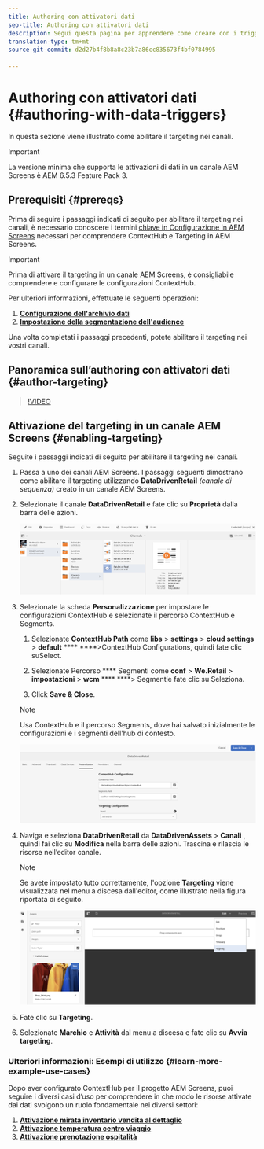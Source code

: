 ```yaml
---
title: Authoring con attivatori dati
seo-title: Authoring con attivatori dati
description: Segui questa pagina per apprendere come creare con i trigger dei dati.
translation-type: tm+mt
source-git-commit: d2d27b4f8b8a8c23b7a86cc835673f4bf0784995

---
```



# Authoring con attivatori dati {#authoring-with-data-triggers}

In questa sezione viene illustrato come abilitare il targeting nei canali.

>[!IMPORTANT]
> La versione minima che supporta le attivazioni di dati in un canale AEM Screens è AEM 6.5.3 Feature Pack 3.

## Prerequisiti {#prereqs}

Prima di seguire i passaggi indicati di seguito per abilitare il targeting nei canali, è necessario conoscere i termini [chiave in Configurazione in AEM Screens](configuring-context-hub.md) necessari per comprendere ContextHub e Targeting in AEM Screens.

>[!IMPORTANT]
> Prima di attivare il targeting in un canale AEM Screens, è consigliabile comprendere e configurare le configurazioni ContextHub.

Per ulteriori informazioni, effettuate le seguenti operazioni:

1. **[Configurazione dell&#39;archivio dati](configuring-context-hub.md)**
1. **[Impostazione della segmentazione dell&#39;audience](configuring-context-hub.md)**

Una volta completati i passaggi precedenti, potete abilitare il targeting nei vostri canali.

## Panoramica sull’authoring con attivatori dati {#author-targeting}

>[!VIDEO](https://video.tv.adobe.com/v/31921)

## Attivazione del targeting in un canale AEM Screens {#enabling-targeting}

Seguite i passaggi indicati di seguito per abilitare il targeting nei canali.

1. Passa a uno dei canali AEM Screens. I passaggi seguenti dimostrano come abilitare il targeting utilizzando **DataDrivenRetail** *(canale di sequenza)* creato in un canale AEM Screens.

1. Selezionate il canale **DataDrivenRetail** e fate clic su **Proprietà** dalla barra delle azioni.

   ![screen_shot_2019-05-01at43332pm](assets/screen_shot_2019-05-01at43332pm.png)

1. Selezionate la scheda **Personalizzazione** per impostare le configurazioni ContextHub e selezionate il percorso ContextHub e Segments.

   1. Selezionate **ContextHub Path** come **libs** > **settings** > **cloud settings** > **default** **** ****>ContextHub Configurations, quindi fate clic suSelect.

   1. Selezionate Percorso **** Segmenti come **conf** > **We.Retail** > **impostazioni** > **wcm** **** ****> Segmentie fate clic su Seleziona.

   1. Click **Save &amp; Close**.
   >[!NOTE]
   >
   >Usa ContextHub e il percorso Segments, dove hai salvato inizialmente le configurazioni e i segmenti dell&#39;hub di contesto.

   ![screen_shot_2019-05-01at44030pm](assets/screen_shot_2019-05-01at44030pm.png)

1. Naviga e seleziona **DataDrivenRetail** da **DataDrivenAssets** > **Canali** , quindi fai clic su **Modifica** nella barra delle azioni. Trascina e rilascia le risorse nell’editor canale.

   >[!NOTE]
   >
   >Se avete impostato tutto correttamente, l&#39;opzione **Targeting** viene visualizzata nel menu a discesa dall&#39;editor, come illustrato nella figura riportata di seguito.

   ![screen_shot_2019-05-01at44231pm](assets/screen_shot_2019-05-01at44231pm.png)

1. Fate clic su **Targeting**.

1. Selezionate **Marchio** e **Attività** dal menu a discesa e fate clic su **Avvia targeting**.

### Ulteriori informazioni: Esempi di utilizzo {#learn-more-example-use-cases}

Dopo aver configurato ContextHub per il progetto AEM Screens, puoi seguire i diversi casi d’uso per comprendere in che modo le risorse attivate dai dati svolgono un ruolo fondamentale nei diversi settori:

1. **[Attivazione mirata inventario vendita al dettaglio](retail-inventory-activation.md)**
1. **[Attivazione temperatura centro viaggio](local-temperature-activation.md)**
1. **[Attivazione prenotazione ospitalità](hospitality-reservation-activation.md)**

